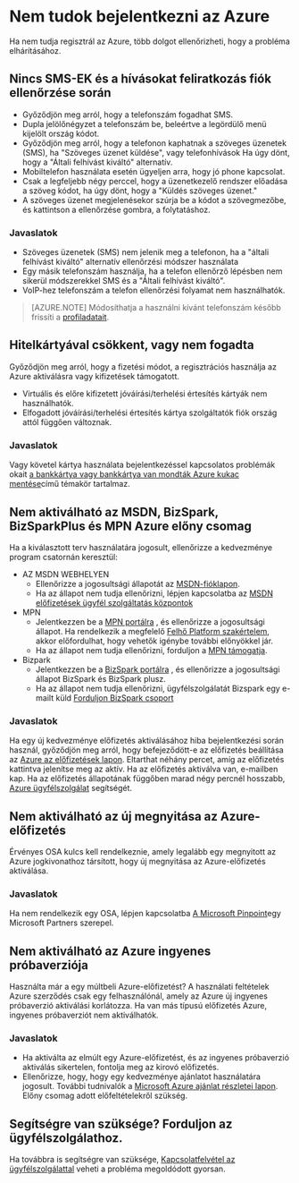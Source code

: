 <properties
    pageTitle="Azure bejelentkezési elhárításáról problémák beállítása |} Microsoft Azure"
    description="Megtudhatja, hogy miként néhány gyakori Azure bejelentkezési hibáinak elhárítása problémák fel."
    services=""
    documentationCenter=""
    authors="JiangChen79"
    manager="felixwu"
    editor=""
    tags="billing,top-support-issue"/>

<tags
    ms.service="billing"
    ms.workload="na"
    ms.tgt_pltfrm="ibiza"
    ms.devlang="na"
    ms.topic="article"
    ms.date="10/25/2016"
    ms.author="cjiang"/>

# <a name="i-cant-sign-up-for-azure"></a>Nem tudok bejelentkezni az Azure

Ha nem tudja regisztrál az Azure, több dolgot ellenőrizheti, hogy a probléma elhárításához.

## <a name="no-text-messages-or-calls-during-sign-up-account-verification"></a>Nincs SMS-EK és a hívásokat feliratkozás fiók ellenőrzése során 

- Győződjön meg arról, hogy a telefonszám fogadhat SMS.
- Dupla jelölőnégyzet a telefonszám be, beleértve a legördülő menü kijelölt ország kódot.
- Győződjön meg arról, hogy a telefonon kaphatnak a szöveges üzenetek (SMS), ha "Szöveges üzenet küldése", vagy telefonhívások Ha úgy dönt, hogy a "Általi felhívást kiváltó" alternatív.
- Mobiltelefon használata esetén ügyeljen arra, hogy jó phone kapcsolat.
- Csak a legfeljebb négy perccel, hogy a üzenetkezelő rendszer előadása a szöveg kódot, ha úgy dönt, hogy a "Küldés szöveges üzenet."
- A szöveges üzenet megjelenésekor szúrja be a kódot a szövegmezőbe, és kattintson a ellenőrzése gombra, a folytatáshoz.

### <a name="suggestions"></a>Javaslatok

- Szöveges üzenetek (SMS) nem jelenik meg a telefonon, ha a "általi felhívást kiváltó" alternatív ellenőrzési módszer használata
- Egy másik telefonszám használja, ha a telefon ellenőrző lépésben nem sikerül módszerekkel SMS és a "Általi felhívást kiváltó".
- VoIP-hez telefonszám a telefon ellenőrzési folyamat nem használhatók.

>[AZURE.NOTE] Módosíthatja a használni kívánt telefonszám később frissíti a [profiladatait](billing-how-to-change-azure-account-profile.md).

## <a name="credit-card-declined-or-not-accepted"></a>Hitelkártyával csökkent, vagy nem fogadta

Győződjön meg arról, hogy a fizetési módot, a regisztrációs használja az Azure aktiválásra vagy kifizetések támogatott.

- Virtuális és előre kifizetett jóváírási/terhelési értesítés kártyák nem használhatók.
- Elfogadott jóváírási/terhelési értesítés kártya szolgáltatók fiók ország attól függően változnak.

### <a name="suggestion"></a>Javaslatok

Vagy követel kártya használata bejelentkezéssel kapcsolatos problémák okait [a bankkártya vagy bankkártya van mondták Azure kukac mentése](billing-credit-card-fails-during-azure-sign-up.md)című témakör tartalmaz.

## <a name="cant-activate-azure-benefit-plan-like-msdn-bizspark-bizsparkplus-or-mpn"></a>Nem aktiválható az MSDN, BizSpark, BizSparkPlus és MPN Azure előny csomag

Ha a kiválasztott terv használatára jogosult, ellenőrizze a kedvezménye program csatornán keresztül:

- AZ MSDN WEBHELYEN
    - Ellenőrizze a jogosultsági állapotát az [MSDN-fióklapon](https://msdn.microsoft.com/subscriptions/manage/default.aspx).
    - Ha az állapot nem tudja ellenőrizni, lépjen kapcsolatba az [MSDN előfizetések ügyfél szolgáltatás központok](https://msdn.microsoft.com/subscriptions/contactus.aspx)
- MPN
    - Jelentkezzen be a [MPN portálra](https://mspartner.microsoft.com/en/us/Pages/Locale.aspx) , és ellenőrizze a jogosultsági állapot. Ha rendelkezik a megfelelő [Felhő Platform szakértelem](https://mspartner.microsoft.com/en/us/pages/membership/cloud-platform-competency.aspx), akkor előfordulhat, hogy vehetők igénybe további előnyökkel jár.
    - Ha az állapot nem tudja ellenőrizni, forduljon a [MPN támogatja](https://mspartner.microsoft.com/en/us/Pages/Support/Premium/contact-support.aspx).
- Bizpark
    - Jelentkezzen be a [BizSpark portálra](https://www.microsoft.com/bizspark/default.aspx#start-two) , és ellenőrizze a jogosultsági állapot BizSpark és BizSpark plusz.
    - Ha az állapot nem tudja ellenőrizni, ügyfélszolgálatát Bizspark egy e-mailt küld [Forduljon BizSpark csoport](mailto:bizspark@microsoft.com?subject=BizSpark%20Support&body=Thank%20you%20for%20contacting%20BizSpark.%20Please%20provide%20as%20much%20of%20the%20following%20information%20as%20possible,%20as%20it%20will%20help%20expedite%20our%20response%20to%20you.%0aContact%20name:%0aStartup%20name:%0aMicrosoft%20Account/Live%20ID:%0aSpecific%20description%20of%20issue%20experienced%20or%20question:%0a%0aThank%20you,%0a%0aThe%20BizSpark%20Team)

### <a name="suggestion"></a>Javaslatok

Ha egy új kedvezménye előfizetés aktiválásához hiba bejelentkezési során használ, győződjön meg arról, hogy befejeződött-e az előfizetés beállítása az [Azure az előfizetések lapon](http://account.windowsazure.com/Subscriptions). Eltarthat néhány percet, amíg az előfizetés kattintva jelenítse meg az aktív. Ha az előfizetés aktiválva van, e-mailben kap. Ha az előfizetés állapotának függőben marad négy percnél hosszabb, [Azure ügyfélszolgálat](http://go.microsoft.com/fwlink/?linkid=544831&clcid=0x409) segítségét.

## <a name="cant-activate-new-azure-in-open-subscription"></a>Nem aktiválható az új megnyitása az Azure-előfizetés

Érvényes OSA kulcs kell rendelkeznie, amely legalább egy megnyitott az Azure jogkivonathoz társított, hogy új megnyitása az Azure-előfizetés aktiválása.

### <a name="suggestion"></a>Javaslatok

Ha nem rendelkezik egy OSA, lépjen kapcsolatba [A Microsoft Pinpoint](http://pinpoint.microsoft.com/)egy Microsoft Partners szerepel.

## <a name="cant-activate-azure-free-trial"></a>Nem aktiválható az Azure ingyenes próbaverziója

Használta már a egy múltbeli Azure-előfizetést? A használati feltételek Azure szerződés csak egy felhasználónál, amely az Azure új ingyenes próbaverzió aktiválási korlátozza. Ha van más típusú előfizetés Azure, ingyenes próbaverziót nem aktiválhatók.

### <a name="suggestion"></a>Javaslatok

-  Ha aktiválta az elmúlt egy Azure-előfizetést, és az ingyenes próbaverzió aktiválás sikertelen, fontolja meg az kirovó előfizetés. 
-  Ellenőrizze, hogy, hogy egy kedvezménye ajánlatot használatára jogosult. További tudnivalók a [Microsoft Azure ajánlat részletei lapon](https://azure.microsoft.com/support/legal/offer-details/). Előny csomag adott előfeltételekről szükség.

## <a name="need-help-contact-support"></a>Segítségre van szüksége? Forduljon az ügyfélszolgálathoz. 

Ha továbbra is segítségre van szüksége, [Kapcsolatfelvétel az ügyfélszolgálattal](https://portal.azure.com/?#blade/Microsoft_Azure_Support/HelpAndSupportBlade) veheti a probléma megoldódott gyorsan. 
